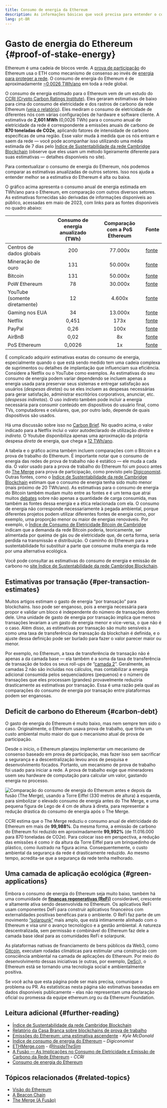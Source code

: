 ```yaml
---
title: Consumo de energia da Ethereum
description: As informações básicas que você precisa para entender o consumo de energia da Ethereum.
lang: pt-BR
---
```


# Gasto de energia do Ethereum {#proof-of-stake-energy}

Ethereum é uma cadeia de blocos verde. A [prova de participação](/developers/docs/consensus-mechanisms/pos) do Ethereum usa o ETH como mecanismo de consenso ao invés de [energia para proteger a rede](/developers/docs/consensus-mechanisms/pow). O consumo de energia do Ethereum é de aproximadamente [~0,0026 TWh/ano](https://carbon-ratings.com/eth-report-2022) em toda a rede global.

O consumo de energia estimado para o Ethereum vem de um estudo do [CCRI (Crypto Carbon Ratings Institute)](https://carbon-ratings.com). Eles geraram estimativas de baixo para cima do consumo de eletricidade e dos rastros de carbono da rede Ethereum ([veja o relatório](https://carbon-ratings.com/eth-report-2022)). Eles mediram o consumo de eletricidade de diferentes nós com várias configurações de hardware e software cliente. A estimativa de **2,601 MWh** (0,0026 TWh) para o consumo anual de eletricidade da rede é correspondente a emissões anuais de carbono de **870 toneladas de CO2e**, aplicando fatores de intensidade de carbono específicas de uma região. Esse valor muda à medida que os nós entram e saem da rede — você pode acompanhar isso utilizando uma média estimada de 7 dias pelo [Índice de Sustentabilidade da rede Cambridge Blockchain](https://ccaf.io/cbnsi/ethereum) (observe que eles usam um método ligeiramente diferente para suas estimativas — detalhes disponíveis no site).

Para contextualizar o consumo de energia do Ethereum, nós podemos comparar as estimativas anualizadas de outros setores. Isso nos ajuda a entender melhor se a estimativa do Ethereum é alta ou baixa.

<EnergyConsumptionChart />

O gráfico acima apresenta o consumo anual de energia estimada em TWh/ano para o Ethereum, em comparação com outros diversos setores. As estimativas fornecidas são derivadas de informações disponíveis ao público, acessadas em maio de 2023, com links para as fontes disponíveis no quadro abaixo:

|                               | Consumo de energia anualizado (TWh) | Comparação com a PoS Ethereum | Fonte                                                                                                                                                                            |
| :---------------------------- | :---------------------------------: | :---------------------------: | -------------------------------------------------------------------------------------------------------------------------------------------------------------------------------- |
| Centros de dados globais      |                 200                 |            77.000x            | [fonte](https://www.iea.org/commentaries/data-centres-and-energy-from-global-headlines-to-local-headaches)                                                                       |
| Mineração de ouro             |                 131                 |            50.000x            | [fonte](https://ccaf.io/cbnsi/cbeci/comparisons)                                                                                                                                 |
| Bitcoin                       |                 131                 |            50.000x            | [fonte](https://ccaf.io/cbnsi/cbeci/comparisons)                                                                                                                                 |
| PoW Ethereum                  |                 78                  |            30.000x            | [fonte](https://digiconomist.net/ethereum-energy-consumption)                                                                                                                    |
| YouTube (somente diretamente) |                 12                  |            4.600x             | [fonte](https://www.gstatic.com/gumdrop/sustainability/google-2020-environmental-report.pdf)                                                                                     |
| Gaming nos EUA                |                 34                  |            13.000x            | [fonte](https://www.researchgate.net/publication/336909520_Toward_Greener_Gaming_Estimating_National_Energy_Use_and_Energy_Efficiency_Potential)                                 |
| Netflix                       |                0,451                |             173x              | [fonte](https://assets.ctfassets.net/4cd45et68cgf/7B2bKCqkXDfHLadrjrNWD8/e44583e5b288bdf61e8bf3d7f8562884/2021_US_EN_Netflix_EnvironmentalSocialGovernanceReport-2021_Final.pdf) |
| PayPal                        |                0,26                 |             100x              | [fonte](https://app.impaakt.com/analyses/paypal-consumed-264100-mwh-of-energy-in-2020-24-from-non-renewable-sources-27261)                                                       |
| AirBnB                        |                0,02                 |              8x               | [fonte](<https://s26.q4cdn.com/656283129/files/doc_downloads/governance_doc_updated/Airbnb-ESG-Factsheet-(Final).pdf>)                                                           |
| PoS Ethereum                  |               0,0026                |              1x               | [fonte](https://carbon-ratings.com/eth-report-2022)                                                                                                                              |

É complicado adquirir estimativas exatas do consumo de energia, especialmente quando o que está sendo medido tem uma cadeia complexa de suprimentos ou detalhes de implantação que influenciam sua eficiência. Considere a Netflix ou o YouTube como exemplos. As estimativas do seu consumo de energia podem variar dependendo se incluem apenas a energia usada para preservar seus sistemas e entregar satisfação aos usuários (_despesas diretas_) ou se eles incluem as despesas necessárias para gerar satisfação, administrar escritórios corporativos, anunciar, etc. (_despesas indiretas_). O uso indireto também pode incluir a energia necessária para consumir conteúdo em dispositivos do usuário final, como TVs, computadores e celulares, que, por outro lado, depende de quais dispositivos são usados.

Há uma discussão sobre isso no [Carbon Brief](https://www.carbonbrief.org/factcheck-what-is-the-carbon-footprint-of-streaming-video-on-netflix). No quadro acima, o valor indicado para a Netflix inclui o valor autodeclarado de utilização _direta_ e _indireta_. O Youtube disponibiliza apenas uma aproximação da própria despesa _direta_ de energia, que chega a [12 TWh/ano](https://www.gstatic.com/gumdrop/sustainability/google-2020-environmental-report.pdf).

A tabela e o gráfico acima também incluem comparações com o Bitcoin e a prova de trabalho do Ethereum. É importante notar que o consumo de energia das redes de prova de trabalho não é estático — ele muda a cada dia. O valor usado para a prova de trabalho do Ethereum foi um pouco antes do [The Merge](/roadmap/merge/) para prova de participação, como previsto pelo [Digiconomist](https://digiconomist.net/ethereum-energy-consumption). Outras fontes, como o [Índice de Sustentabilidade da rede Cambridge Blockchain](https://ccaf.io/cbnsi/ethereum/1) estimam que o consumo de energia tenha sido muito menor (mais próximo de 20 TWh/ano). As estimativas para o consumo de energia do Bitcoin também mudam muito entre as fontes e é um tema que atrai muitos [debates](https://www.coindesk.com/business/2020/05/19/the-last-word-on-bitcoins-energy-consumption/) sobre não apenas a quantidade de carga consumida, mas também as fontes dessa energia e a ética relacionada com ela. O consumo de energia não corresponde necessariamente à pegada ambiental, porque diferentes projetos podem utilizar diferentes fontes de energia como, por exemplo, uma proporção menor ou maior de energias renováveis. Por exemplo, o [Índice de Consumo de Eletricidade Bitcoin de Cambridge](https://ccaf.io/cbnsi/cbeci/comparisons) indicam que a demanda da rede Bitcoin poderia, teoricamente, ser alimentada por queima de gás ou de eletricidade que, de certa forma, seria perdida na transmissão e distribuição. O caminho do Ethereum para a sustentabilidade foi substituir a parte que consume muita energia da rede por uma alternativa ecológica.

Você pode consultar as estimativas do consumo de energia e emissão de carbono no [site Índice de Sustentabilidade da rede Cambridge Blockchain](https://ccaf.io/cbnsi/ethereum).

## Estimativas por transação {#per-transaction-estimates}

Muitos artigos estimam o gasto de energia “por transação” para blockchains. Isso pode ser enganoso, pois a energia necessária para propor e validar um bloco é independente do número de transações dentro dele. Uma unidade de gasto de energia por transação implica que menos transações levariam a um gasto de energia menor e vice-versa, o que não é o caso. Além disso, as estimativas por transação são muito sensíveis a como uma taxa de transferência de transação da blockchain é definida, e o ajuste dessa definição pode ser burlado para fazer o valor parecer maior ou menor.

Por exemplo, no Ethereum, a taxa de transferência de transação não é apenas a da camada base — ela também é a soma da taxa de transferência de transação de todos os seus roll-ups de “[camada 2](/layer-2/)”. Geralmente, as camadas 2 não são incluídas nos cálculos, mas contabilizar a energia adicional consumida pelos sequenciadores (pequenos) e o número de transações que eles processam (grandes) provavelmente reduziria drasticamente as estimativas por transação. Essa é uma razão pela qual as comparações do consumo de energia por transação entre plataformas podem ser enganosas.

## Deficit de carbono do Ethereum {#carbon-debt}

O gasto de energia do Ethereum é muito baixo, mas nem sempre tem sido o caso. Originalmente, o Ethereum usava prova de trabalho, que tinha um custo ambiental muito maior do que o mecanismo atual de prova de participação.

Desde o início, o Ethereum planejou implementar um mecanismo de consenso baseado em prova de participação, mas fazer isso sem sacrificar a segurança e a descentralização levou anos de pesquisa e desenvolvimento focados. Portanto, um mecanismo de prova de trabalho foi usado para iniciar a rede. A prova de trabalho exige que mineradores usem seu hardware de computação para calcular um valor, gastando energia no processo.

![Comparação do consumo de energia do Ethereum antes e depois da fusão (The Merge), usando a Torre Eiffel (330 metros de altura) à esquerda, para simbolizar o elevado consumo de energia antes do The Merge, e uma pequena figura de Lego de 4 cm de altura à direta, para representar a redução drástica do consumo de energia após o The Merge.](energy_consumption_pre_post_merge.png)

CCRI estima que o The Merge reduziu o consumo anual de eletricidade do Ethereum em mais de **99,988%**. Da mesma forma, a emissão de carbono do Ethereum foi reduzido em aproximadamente **99,992%** (de 11.016.000 para 870 toneladas de CO2e). Para colocar isso em perspectiva, a redução das emissões é como ir da altura da Torre Eiffel para um brinquedinho de plástico, como ilustrado na figura acima. Consequentemente, o custo ambiental da segurança da rede é drasticamente reduzido. Ao mesmo tempo, acredita-se que a segurança da rede tenha melhorado.

## Uma camada de aplicação ecológica {#green-applications}

Embora o consumo de energia do Ethereum seja muito baixo, também há uma comunidade de [**finanças regenerativas (ReFi)**](/refi/) considerável, crescente e altamente ativa sendo desenvolvida no Ethereum. Os aplicativos ReFi usam componentes DeFi para construir aplicativos financeiros com externalidades positivas benéficas para o ambiente. O ReFi faz parte de um movimento [“solarpunk”](https://en.wikipedia.org/wiki/Solarpunk) mais amplo, que está intimamente alinhado com o Ethereum e visa unir o avanço tecnológico e a gestão ambiental. A natureza descentralizada, sem permissão e combinável do Ethereum faz dele a camada base ideal para as comunidades ReFi e solarpunk.

As plataformas nativas de financiamento de bens públicos da Web3, como [Gitcoin](https://gitcoin.co), executam rodadas climáticas para estimular uma construção com consciência ambiental na camada de aplicações do Ethereum. Por meio do desenvolvimento dessas iniciativas (e outras, por exemplo, [DeSci](/desci/)), o Ethereum está se tornando uma tecnologia social e ambientalmente positiva.

<InfoBanner emoji=":evergreen_tree:">
  Se você acha que esta página pode ser mais precisa, comunique o problema ou PR. As estatísticas nesta página são estimativas baseadas em dados disponíveis publicamente – elas não representam uma declaração oficial ou promessa da equipe ethereum.org ou da Ethereum Foundation.
</InfoBanner>

## Leitura adicional {#further-reading}

- [Índice de Sustentabilidade da rede Cambridge Blockchain](https://ccaf.io/cbnsi/ethereum)
- [Relatório da Casa Branca sobre blockchains de prova de trabalho](https://www.whitehouse.gov/wp-content/uploads/2022/09/09-2022-Crypto-Assets-and-Climate-Report.pdf)
- [Emissões do Ethereum: uma estimativa ascendente](https://kylemcdonald.github.io/ethereum-emissions/) - _Kyle McDonald_
- [Índice de consumo de energia do Ethereum](https://digiconomist.net/ethereum-energy-consumption/) – _Digiconomist_
- [ETHMerge.com](https://ethmerge.com/) - _[@InsideTheSim](https://twitter.com/InsideTheSim)_
- [A Fusão — As Implicações no Consumo de Eletricidade e Emissão de Carbono da Rede Ethereum](https://carbon-ratings.com/eth-report-2022) - _CCRI_
- [Consumo de energia do Ethereum](https://mirror.xyz/jmcook.eth/ODpCLtO4Kq7SCVFbU4He8o8kXs418ZZDTj0lpYlZkR8)

## Tópicos relacionados {#related-topics}

- [Visão do Ethereum](/roadmap/vision/)
- [A Beacon Chain](/roadmap/beacon-chain)
- [The Merge (A Fusão)](/roadmap/merge/)
